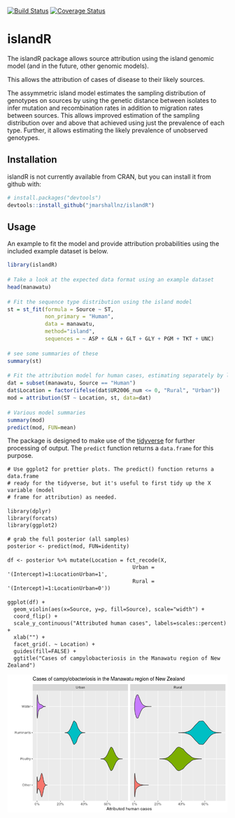 [![Build Status](https://travis-ci.org/jmarshallnz/islandR.svg?branch=master)](https://travis-ci.org/jmarshallnz/islandR) [![Coverage Status](https://img.shields.io/codecov/c/github/jmarshallnz/islandR/master.svg)](https://codecov.io/github/jmarshallnz/islandR?branch=master)

# islandR

The islandR package allows source attribution using the island genomic model (and in the future, other
genomic models).

This allows the attribution of cases of disease to their likely sources.

The assymmetric island model estimates the sampling distribution of genotypes on sources by using
the genetic distance between isolates to infer mutation and recombination rates in addition to
migration rates between sources. This allows improved estimation of the sampling distribution over
and above that achieved using just the prevalence of each type. Further, it allows estimating the
likely prevalence of unobserved genotypes.

## Installation

islandR is not currently available from CRAN, but you can install it from github with:

```R
# install.packages("devtools")
devtools::install_github("jmarshallnz/islandR")
```

## Usage

An example to fit the model and provide attribution probabilities using the included example dataset is below.

```R
library(islandR)

# Take a look at the expected data format using an example dataset
head(manawatu)

# Fit the sequence type distribution using the island model
st = st_fit(formula = Source ~ ST,
            non_primary = "Human",
            data = manawatu,
            method="island",
            sequences = ~ ASP + GLN + GLT + GLY + PGM + TKT + UNC)

# see some summaries of these
summary(st)

# Fit the attribution model for human cases, estimating separately by location (urban/rural)
dat = subset(manawatu, Source == "Human")
dat$Location = factor(ifelse(dat$UR2006_num <= 0, "Rural", "Urban"))
mod = attribution(ST ~ Location, st, data=dat)

# Various model summaries
summary(mod)
predict(mod, FUN=mean)
```

The package is designed to make use of the [tidyverse](http://tidyverse.org) for further processing of output. The `predict` function returns a `data.frame` for this purpose.

```
# Use ggplot2 for prettier plots. The predict() function returns a data.frame
# ready for the tidyverse, but it's useful to first tidy up the X variable (model
# frame for attribution) as needed.

library(dplyr)
library(forcats)
library(ggplot2)

# grab the full posterior (all samples)
posterior <- predict(mod, FUN=identity)

df <- posterior %>% mutate(Location = fct_recode(X,
                                        Urban = '(Intercept)=1:LocationUrban=1',
                                        Rural = '(Intercept)=1:LocationUrban=0'))

ggplot(df) +
  geom_violin(aes(x=Source, y=p, fill=Source), scale="width") +
  coord_flip() +
  scale_y_continuous("Attributed human cases", labels=scales::percent) +
  xlab("") +
  facet_grid(. ~ Location) +
  guides(fill=FALSE) +
  ggtitle("Cases of campylobacteriosis in the Manawatu region of New Zealand")
```

![Attribution of Campylobacter](example_ggplot2.png)
